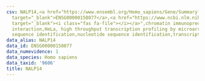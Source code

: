 ```yaml
---
csv: NALP14,<a href="https://www.ensembl.org/Homo_sapiens/Gene/Summary?db=core;g=ENSG00000158077"
  target="_blank">ENSG00000158077</a>,<a href="https://www.ncbi.nlm.nih.gov/pubmed/17216044"
  target="_blank"><i class="fas fa-file"></i></a>",chromatin immunoprecipitation assay,direct
  interaction,HeLa, high throughput transcription profiling by microarray,nucleotide
  sequence identification,nucleotide sequence identification,transcriptional regulation,
data_alias: NALP14
data_id: ENSG00000158077
data_numevidence: 1
data_species: Homo sapiens
data_taxid: '9606'
title: NALP14
---
```

